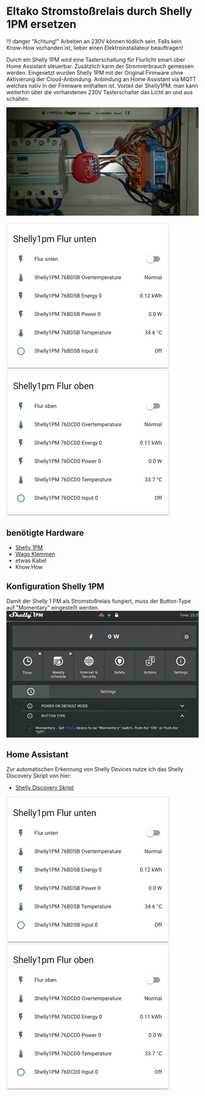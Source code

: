 # Eltako Stromstoßrelais durch Shelly 1PM ersetzen

!!! danger "Achtung!" 
    Arbeiten an 230V können tödlich sein. Falls kein Know-How vorhanden ist, lieber einen Elektroinstallateur beauftragen! 

Durch ein Shelly 1PM wird eine Tasterschaltung für Flurlicht smart über Home Assistant steuerbar. Zusätzlich kann der Stromverbrauch gemessen werden.
Eingesetzt wurden Shelly 1PM mit der Original Firmware ohne Aktivierung der Cloud-Anbindung. Anbindung an Home Assistant via MQTT welches nativ in der Firmware enthalten ist.
Vorteil der Shelly1PM: man kann weiterhin über die vorhandenen 230V Tasterschalter das Licht an und aus schalten.

![Shelly1PM](../img/Shelly1PMRelais.jpg)

![HomeAssistant Shelly1PM](../img/HassShelly1PM.png)

## benötigte Hardware
* [Shelly 1PM](https://shelly.cloud)
* [Wago Klemmen](https://www.hornbach.de/shop/Wago-221-413-Compact-Verbindungsklemme-4-mm-3-Leiter-alle-Leiterarten-50-Stueck/5723506/artikel.html)
* etwas Kabel
* Know How

## Konfiguration Shelly 1PM
Damit der Shelly 1 PM als Stromstoßrelais fungiert, muss der Button-Type auf "Momentary" eingestellt werden.
![Shelly1pmconfig](../img/shelly1pmconfig.png)


## Home Assistant
Zur automatischen Erkennung von Shelly Devices nutze ich das Shelly Discovery Skript von hier:

* [Shelly Discovery Skript](https://community.home-assistant.io/t/shellies-discovery-script/94048)

![HomeAssistant Shelly1PM](../img/HassShelly1PM.png)
